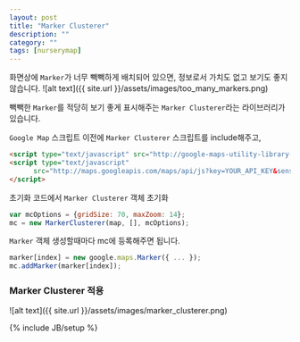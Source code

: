 ```yaml
---
layout: post
title: "Marker Clusterer"
description: ""
category: ""
tags: [nurserymap]
---
```


화면상에 `Marker`가 너무 빽빽하게 배치되어 있으면, 정보로서 가치도 없고 보기도 좋지 않습니다.
![alt text]({{ site.url }}/assets/images/too_many_markers.png)

빽빽한 `Marker`를 적당히 보기 좋게 표시해주는 `Marker Clusterer`라는 라이브러리가 있습니다.

`Google Map` 스크립트 이전에 `Marker Clusterer` 스크립트를 include해주고,

``` html
<script type="text/javascript" src="http://google-maps-utility-library-v3.googlecode.com/svn/trunk/markerclusterer/src/markerclusterer.js"></script>
<script type="text/javascript"
      src="http://maps.googleapis.com/maps/api/js?key=YOUR_API_KEY&sensor=true">
</script>
```

초기화 코드에서 `Marker Clusterer` 객체 초기화

``` javascript
var mcOptions = {gridSize: 70, maxZoom: 14};
mc = new MarkerClusterer(map, [], mcOptions);
```

`Marker` 객체 생성할때마다 mc에 등록해주면 됩니다.

``` javascript
marker[index] = new google.maps.Marker({ ... });
mc.addMarker(marker[index]);
```

### Marker Clusterer 적용
![alt text]({{ site.url }}/assets/images/marker_clusterer.png)

{% include JB/setup %}
